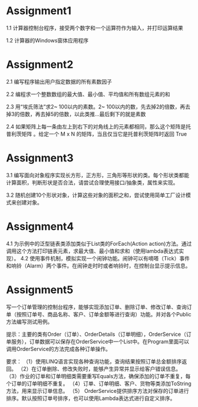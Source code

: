 # Assignment1

1.1 计算器控制台程序，接受两个数字和一个运算符作为输入，并打印运算结果

1.2 计算器的Windows窗体应用程序

# Assignment2

2.1 编写程序输出用户指定数据的所有素数因子

2.2 编程求一个整数数组的最大值、最小值、平均值和所有数组元素的和

2.3 用“埃氏筛法”求2~ 100以内的素数。2~ 100以内的数，先去掉2的倍数，再去掉3的倍数，再去掉5的倍数，以此类推...最后剩下的就是素数

2.4 如果矩阵上每一条由左上到右下的对角线上的元素都相同，那么这个矩阵是托普利茨矩阵 。给定一个 M x N 的矩阵，当且仅当它是托普利茨矩阵时返回 True

# Assignment3

3.1 编写面向对象程序实现长方形，正方形，三角形等形状的类。每个形状类都能计算面积，判断形状是否合法，请尝试合理使用接口/抽象类，属性来实现。

3.2 随机创建10个形状对象，计算这些对象的面积之和，尝试使用简单工厂设计模式来创建对象。

# Assignment4

4.1 为示例中的泛型链表类添加类似于List<T>类的ForEach(Action<T> action)方法。通过调用这个方法打印链表元素，求最大值、最小值和求和（使用lambda表达式实现）。
4.2 使用事件机制，模拟实现一个闹钟功能。闹钟可以有嘀嗒（Tick）事件和响铃（Alarm）两个事件。在闹钟走时时或者响铃时，在控制台显示提示信息。

# Assignment5

写一个订单管理的控制台程序，能够实现添加订单、删除订单、修改订单、查询订单（按照订单号、商品名称、客户、订单金额等进行查询）功能。并对各个Public方法编写测试用例。

提示：主要的类有Order（订单）、OrderDetails（订单明细），OrderService（订单服务），订单数据可以保存在OrderService中一个List中。在Program里面可以调用OrderService的方法完成各种订单操作。

要求：
（1）使用LINQ语言实现各种查询功能，查询结果按照订单总金额排序返回。
（2）在订单删除、修改失败时，能够产生异常并显示给客户错误信息。
（3）作业的订单和订单明细类需要重写Equals方法，确保添加的订单不重复，每个订单的订单明细不重复。
（4）订单、订单明细、客户、货物等类添加ToString方法，用来显示订单信息。
（5） OrderService提供排序方法对保存的订单进行排序。默认按照订单号排序，也可以使用Lambda表达式进行自定义排序。

